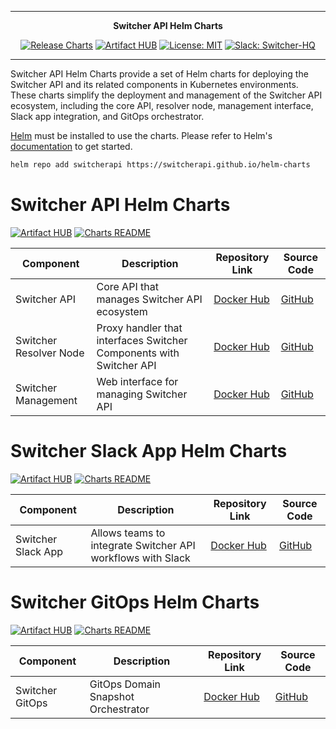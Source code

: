 ***

<div align="center">
<b>Switcher API Helm Charts</b>
</div>

<div align="center">

[![Release Charts](https://github.com/switcherapi/helm-charts/actions/workflows/release.yml/badge.svg)](https://github.com/switcherapi/helm-charts/actions/workflows/release.yml)
[![Artifact HUB](https://img.shields.io/endpoint?url=https://artifacthub.io/badge/repository/switcherapi)](https://artifacthub.io/packages/search?repo=switcherapi)
[![License: MIT](https://img.shields.io/badge/License-MIT-yellow.svg)](https://github.com/switcherapi/helm-charts/blob/main/LICENSE)
[![Slack: Switcher-HQ](https://img.shields.io/badge/slack-@switcher/hq-blue.svg?logo=slack)](https://switcher-hq.slack.com/)

</div>

***

Switcher API Helm Charts provide a set of Helm charts for deploying the Switcher API and its related components in Kubernetes environments. These charts simplify the deployment and management of the Switcher API ecosystem, including the core API, resolver node, management interface, Slack app integration, and GitOps orchestrator.

[Helm](https://helm.sh) must be installed to use the charts.
Please refer to Helm's [documentation](https://helm.sh/docs/) to get started.

```bash
helm repo add switcherapi https://switcherapi.github.io/helm-charts
```

# Switcher API Helm Charts

[![Artifact HUB](https://img.shields.io/endpoint?url=https://artifacthub.io/badge/repository/switcher-api)](https://artifacthub.io/packages/helm/switcherapi/switcher-api)
[![Charts README](https://img.shields.io/badge/charts-README-blue.svg)](https://github.com/switcherapi/helm-charts/blob/master/charts/switcher-api/README.md)

| Component | Description | Repository Link | Source Code |
|-----------|-------------|-----------------|-------------|
| Switcher API | Core API that manages Switcher API ecosystem | [Docker Hub](https://hub.docker.com/r/trackerforce/switcher-api) | [GitHub](https://github.com/switcherapi/switcher-api) |
| Switcher Resolver Node | Proxy handler that interfaces Switcher Components with Switcher API | [Docker Hub](https://hub.docker.com/r/trackerforce/switcher-resolver-node) | [GitHub](https://github.com/switcherapi/switcher-resolver-node) |
| Switcher Management | Web interface for managing Switcher API | [Docker Hub](https://hub.docker.com/r/trackerforce/switcher-management) | [GitHub](https://github.com/switcherapi/switcher-management) |

# Switcher Slack App Helm Charts

[![Artifact HUB](https://img.shields.io/endpoint?url=https://artifacthub.io/badge/repository/switcher-slack-app)](https://artifacthub.io/packages/helm/switcherapi/switcher-slack-app)
[![Charts README](https://img.shields.io/badge/charts-README-blue.svg)](https://github.com/switcherapi/helm-charts/blob/master/charts/switcher-slack-app/README.md)

| Component | Description | Repository Link | Source Code |
|-----------|-------------|-----------------|-------------|
| Switcher Slack App | Allows teams to integrate Switcher API workflows with Slack | [Docker Hub](https://hub.docker.com/r/trackerforce/switcher-slack-app) | [GitHub](https://github.com/switcherapi/switcher-slack-app) |

# Switcher GitOps Helm Charts

[![Artifact HUB](https://img.shields.io/endpoint?url=https://artifacthub.io/badge/repository/switcher-gitops)](https://artifacthub.io/packages/helm/switcherapi/switcher-gitops)
[![Charts README](https://img.shields.io/badge/charts-README-blue.svg)](https://github.com/switcherapi/helm-charts/blob/master/charts/switcher-gitops/README.md)

| Component | Description | Repository Link | Source Code |
|-----------|-------------|-----------------|-------------|
| Switcher GitOps | GitOps Domain Snapshot Orchestrator | [Docker Hub](https://hub.docker.com/r/trackerforce/switcher-gitops) | [GitHub](https://github.com/switcherapi/switcher-gitops) |